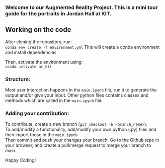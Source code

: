 ### Welcome to our Augmented Reality Project. This is a mini tour guide for the portraits in Jordan Hall at KIT. <more info later>

## Working on the code
After cloning the repository, run: <br>
`conda env create -f environment.yml`
This will create a conda environment and install dependencies <br>

Then, activate the environment using: <br>
`conda activate ar_kit`

### Structure:
Most user interaction happens in the `main.ipynb` file, run it to generate the output and/or give your input.
Other python files contains classes and methods which are called in the `main.ipynb` file.

### Adding your contribution:
To contribute, create a new branch (`git checkout -b <branch_name>`).<br>
To add/modify a functionality, add/modify your own python (.py) files and then import those in the `main.ipynb` <br>
Then commit and push your changes your branch. 
Go to the Github repo in your browser, and create a pull/merge request to merge your branch to main.

Happy Coding!


